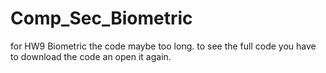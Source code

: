 # Comp_Sec_Biometric
for HW9 Biometric
the code maybe too long.
to see the full code you have to download the code an open it again.
